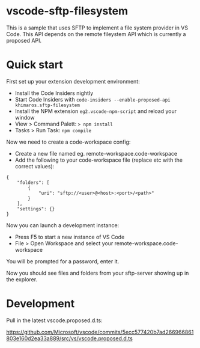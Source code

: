 # vscode-sftp-filesystem

This is a sample that uses SFTP to implement a file system provider in VS Code. This API depends on the remote fileystem API which is currently a proposed API.

# Quick start

First set up your extension development environment:

* Install the Code Insiders nightly
* Start Code Insiders with `code-insiders --enable-proposed-api khimaros.sftp-filesystem`
* Install the NPM extension `eg2.vscode-npm-script` and reload your window
* View > Command Palett: `> npm install`
* Tasks > Run Task: `npm compile`

Now we need to create a code-workspace config:

* Create a new file named eg. remote-workspace.code-workspace
* Add the following to your code-workspace file (replace <user> etc with the correct values):

```
{
	"folders": [
		{
    		"uri": "sftp://<user>@<host>:<port>/<path>"
		}
	],
	"settings": {}
}
```

Now you can launch a development instance:

* Press F5 to start a new instance of VS Code
* File > Open Workspace and select your remote-workspace.code-workspace

You will be prompted for a password, enter it.

Now you should see files and folders from your sftp-server showing up in the explorer. 

# Development

Pull in the latest vscode.proposed.d.ts:

https://github.com/Microsoft/vscode/commits/5ecc577420b7ad266966861803e160d2ea33a889/src/vs/vscode.proposed.d.ts